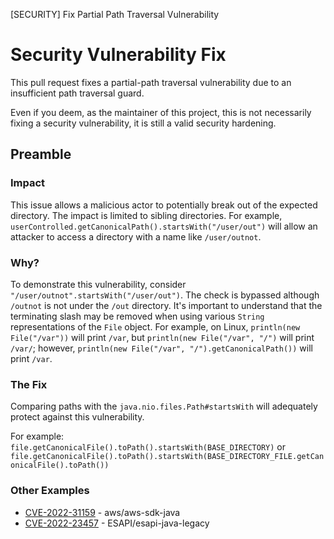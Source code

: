 [SECURITY] Fix Partial Path Traversal Vulnerability

# Security Vulnerability Fix

This pull request fixes a partial-path traversal vulnerability due to an insufficient path traversal guard.

Even if you deem, as the maintainer of this project, this is not necessarily fixing a security vulnerability, it is still a valid security hardening.

## Preamble

### Impact

This issue allows a malicious actor to potentially break out of the expected directory. The impact is limited to sibling directories. For example, `userControlled.getCanonicalPath().startsWith("/user/out")` will allow an attacker to access a directory with a name like `/user/outnot`.

### Why?

To demonstrate this vulnerability, consider `"/user/outnot".startsWith("/user/out")`.
The check is bypassed although `/outnot` is not under the `/out` directory.
It's important to understand that the terminating slash may be removed when using various `String` representations of the `File` object.
For example, on Linux, `println(new File("/var"))` will print `/var`, but `println(new File("/var", "/")` will print `/var/`;
however, `println(new File("/var", "/").getCanonicalPath())` will print `/var`.

### The Fix

Comparing paths with the `java.nio.files.Path#startsWith` will adequately protect against this vulnerability.

For example: `file.getCanonicalFile().toPath().startsWith(BASE_DIRECTORY)` or `file.getCanonicalFile().toPath().startsWith(BASE_DIRECTORY_FILE.getCanonicalFile().toPath())`

### Other Examples

 - [CVE-2022-31159](https://github.com/aws/aws-sdk-java/security/advisories/GHSA-c28r-hw5m-5gv3) - aws/aws-sdk-java
 - [CVE-2022-23457](https://securitylab.github.com/advisories/GHSL-2022-008_The_OWASP_Enterprise_Security_API/) - ESAPI/esapi-java-legacy
